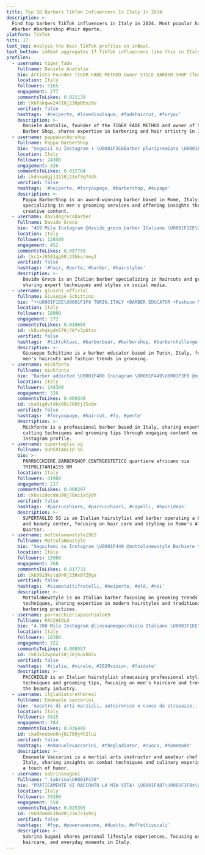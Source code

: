 ```yaml
---
title: Top 10 Barbers TikTok Influencers In Italy In 2024
description: >-
  Find top barbers TikTok influencers in Italy in 2024. Most popular hashtags:
  #barber #barbershop #hair #perte.
platform: TikTok
hits: 17
text_top: Analyze the best TikTok profiles on inBeat.
text_bottom: inBeat aggregates 17 TikTok influencers like this in Italy for you to pitch.
profiles:
  - username: tiger_fade
    fullname: Daniele Anatolio
    bio: Artista Founder TIGER FADE METHOD Owner STILE BARBER SHOP (four locations)
    location: Italy
    followers: 5165
    engagement: 277
    commentsToLikes: 0.022139
    id: ckbfakqww24710j230p06xz0u
    verified: false
    hashtags: '#neiperte, #lovedisoloqua, #fadehaircut, #foryou'
    description: >-
      Daniele Anatolio, founder of the TIGER FADE METHOD and owner of Stile
      Barber Shop, shares expertise in barbering and hair artistry in Italy.
  - username: pappabarbershop
    fullname: Pappa BarberShop
    bio: "Seguici su Instagram ⬆️ \U0001F3C6Barber pluripremiato \U0001F4CDRoma \U0001F3A7 Ascoltaci su Spotify⬇️"
    location: Italy
    followers: 24300
    engagement: 326
    commentsToLikes: 0.032704
    id: ckdnkadgjj31l0j23xf3q74dh
    verified: false
    hashtags: '#neiperte, #foryoupage, #barbershop, #4upage'
    description: >-
      Pappa BarberShop is an award-winning barber based in Rome, Italy,
      specializing in men's grooming services and offering insights through
      creative content.
  - username: davidegrecobarber
    fullname: Davide Greco
    bio: "469 Mila Instagram @davide_greco_barber Italiano \U0001F1EE\U0001F1F9 clicca qui\U0001F447\U0001F3FE"
    location: Italy
    followers: 128400
    engagement: 452
    commentsToLikes: 0.007758
    id: ckc1xj0501gg60j23bkurney2
    verified: false
    hashtags: '#hair, #perte, #barber, #hairstyles'
    description: >-
      Davide Greco is an Italian barber specializing in haircuts and grooming,
      sharing expert techniques and styles on social media.
  - username: giuschi_official
    fullname: Giuseppe Schittino
    bio: "•\U0001F1EE\U0001F1F9 TURIN,ITALY •BARBER EDUCATOR •Fashion Man \U0001F525 •Menshaircut \U0001F488"
    location: Italy
    followers: 18000
    engagement: 272
    commentsToLikes: 0.010685
    id: ck8vshqkgdm570j78fv3p6tzx
    verified: false
    hashtags: '#tiktoktaac, #barberbear, #barbershop, #barberchallenge'
    description: >-
      Giuseppe Schittino is a barber educator based in Turin, Italy, focusing on
      men's haircuts and fashion trends in grooming.
  - username: mickfonto
    fullname: mickfonto
    bio: "Barber addicted \U0001F488 Instagram \U0001F449\U0001F3FB @mickfonto"
    location: Italy
    followers: 144300
    engagement: 326
    commentsToLikes: 0.009349
    id: cka0ig8vfdkk00i780tj35c8m
    verified: false
    hashtags: '#foryoupage, #haircut, #fy, #perte'
    description: >-
      Mickfonto is a professional barber based in Italy, sharing expert hair
      cutting techniques and grooming tips through engaging content on his
      Instagram profile.
  - username: supertaglio.sg
    fullname: SUPERTAGLIO SG
    bio: >-
      PARRUCCHIERE.BARBERSHOP.CENTROESTETICO quartiere africano via
      TRIPOLITANIA155 RM
    location: Italy
    followers: 41900
    engagement: 217
    commentsToLikes: 0.000297
    id: ck8vsi0ocdnu90j78ni1xty0h
    verified: false
    hashtags: '#parrucchiere, #parrucchieri, #capelli, #hairideas'
    description: >-
      SUPERTAGLIO SG is an Italian hairstylist and barber operating a barbershop
      and beauty center, focusing on hair care and styling in Rome's African
      Quarter.
  - username: mottolanewstyle1983
    fullname: MottolaNewstyle
    bio: "Seguitemi su Instagram \U0001F449 @mottolanewstyle Barbiere \U0001F1EE\U0001F1F9\U0001F1EE\U0001F1F9\U0001F1EE\U0001F1F9"
    location: Italy
    followers: 13900
    engagement: 368
    commentsToLikes: 0.017733
    id: ckb99i9kstq9n0j230x8f20ga
    verified: false
    hashtags: '#siamotuttifratelli, #neiperte, #old, #nei'
    description: >-
      MottolaNewstyle is an Italian barber focusing on grooming trends and
      techniques, sharing expertise in modern hairstyles and traditional
      barbering practices.
  - username: parrucchieriapacchiolo69
    fullname: PACCHIOLO
    bio: "4.700 Mila Instagram @lineauomopacchiolo Italiano \U0001F1EE\U0001F1F9 clicca qui\U0001F447"
    location: Italy
    followers: 18300
    engagement: 322
    commentsToLikes: 0.008557
    id: ck83x32wpnuls0j78jhukh02v
    verified: false
    hashtags: '#italia, #virale, #2020vision, #faidate'
    description: >-
      PACCHIOLO is an Italian hairstylist showcasing professional styling
      techniques and grooming tips, focusing on men's haircare and trends within
      the beauty industry.
  - username: ilgladiatorethereal
    fullname: Emanuele vaccarini
    bio: 'maestro di arti marziali, autoironico e cuoco da strapazzo...IL GLADIATORE'
    location: Italy
    followers: 5415
    engagement: 784
    commentsToLikes: 0.036448
    id: cka0knobwnhnj0i789y4h2lui
    verified: false
    hashtags: '#emanuelevaccarini, #thegladiator, #cuoco, #homemade'
    description: >-
      Emanuele Vaccarini is a martial arts instructor and amateur chef from
      Italy, sharing insights on combat techniques and culinary experiments with
      a touch of humor.
  - username: sabrinasugoni
    fullname: "_Sabrina\U0001F438"
    bio: "PRATICAMENTE VI RACCONTO LA MIA VITA! \U0001F487\U0001F3FB‍♀️\U0001F488\U0001F485\U0001F484\U0001F469\U0001F3FB‍\U0001F33E\U0001F40E\U0001F436 IG: instasab__"
    location: Italy
    followers: 59200
    engagement: 550
    commentsToLikes: 0.025365
    id: ckb9dom8k10w80j23e7s1y9oj
    verified: false
    hashtags: '#fyp, #powerawesome, #duetto, #effettivocali'
    description: >-
      Sabrina Sugoni shares personal lifestyle experiences, focusing on beauty,
      haircare, and everyday moments in Italy.
---
```


